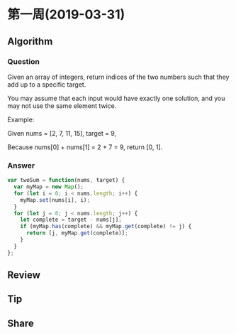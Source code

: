 # 第一周(2019-03-31)

## Algorithm

### Question

Given an array of integers, return indices of the two numbers such that they add up to a specific target.

You may assume that each input would have exactly one solution, and you may not use the same element twice.

Example:

Given nums = [2, 7, 11, 15], target = 9,

Because nums[0] + nums[1] = 2 + 7 = 9,
return [0, 1].

### Answer

```javascript
var twoSum = function(nums, target) {
  var myMap = new Map();
  for (let i = 0; i < nums.length; i++) {
    myMap.set(nums[i], i);
  }
  for (let j = 0; j < nums.length; j++) {
    let complete = target - nums[j];
    if (myMap.has(complete) && myMap.get(complete) != j) {
      return [j, myMap.get(complete)];
    }
  }
};
```

## Review

## Tip

## Share
